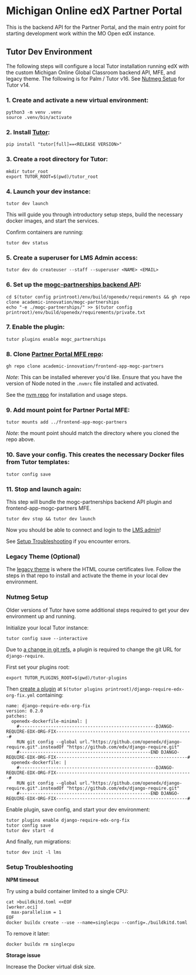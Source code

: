 # Michigan Online edX Partner Portal

This is the backend API for the Partner Portal, and the main entry point for starting development work within the MO Open edX instance.

## Tutor Dev Environment

The following steps will configure a local Tutor installation running edX with the custom Michigan Online Global Classroom backend API, MFE, and legacy theme. The following is for Palm / Tutor v16. See [Nutmeg Setup](#nutmeg-setup) for Tutor v14.

### 1. Create and activate a new virtual environment:

```
python3 -m venv .venv
source .venv/bin/activate
```

### 2. Install [Tutor](https://github.com/overhangio/tutor/releases):
```
pip install "tutor[full]==<RELEASE VERSION>"
```

### 3. Create a root directory for Tutor:
```
mkdir tutor_root
export TUTOR_ROOT=$(pwd)/tutor_root
```

### 4. Launch your dev instance:
```
tutor dev launch
```

This will guide you through introductory setup steps, build the necessary docker images, and start the services.

Confirm containers are running:
```
tutor dev status
```

### 5. Create a superuser for LMS Admin access:
```
tutor dev do createuser --staff --superuser <NAME> <EMAIL>
```

### 6. Set up the [mogc-partnerships backend API](https://github.com/academic-innovation/mogc-partnerships):
```
cd $(tutor config printroot)/env/build/openedx/requirements && gh repo clone academic-innovation/mogc-partnerships
echo "-e ./mogc-partnerships/" >> $(tutor config printroot)/env/build/openedx/requirements/private.txt
```

### 7. Enable the plugin:
```
tutor plugins enable mogc_partnerships
```

### 8. Clone [Partner Portal MFE repo](https://github.com/academic-innovation/frontend-app-mogc-partners):
```
gh repo clone academic-innovation/frontend-app-mogc-partners
```
*Note*: This can be installed wherever you'd like. Ensure that you have the version of Node noted in the `.nvmrc` file installed and activated.

See the [nvm repo](https://github.com/nvm-sh/nvm) for installation and usage steps.

### 9. Add mount point for Partner Portal MFE:
```
tutor mounts add ../frontend-app-mogc-partners
```
*Note*: the mount point should match the directory where you cloned the repo above.

### 10. Save your config. This creates the necessary Docker files from Tutor templates:
```
tutor config save
```

### 11. Stop and launch again:

This step will bundle the mogc-partnerships backend API plugin and frontend-app-mogc-partners MFE.
```
tutor dev stop && tutor dev launch
```

Now you should be able to connect and login to the [LMS admin](http://local.overhang.io:8000/admin/)!

See [Setup Troubleshooting](#setup-troubleshooting) if you encounter errors.

### Legacy Theme (Optional)

The [legacy theme](https://github.com/academic-innovation/mogc-theme) is where the HTML course certificates live. Follow the steps in that repo to install and activate the theme in your local dev environment.


### Nutmeg Setup

Older versions of Tutor have some additional steps required to get your dev environment up and running.

Initialize your local Tutor instance:
```
tutor config save --interactive
```

Due to [a change in git refs](https://discuss.openedx.org/t/please-update-your-git-urls-for-edx-platform-and-several-other-repos/12387), a plugin is required to change the git URL for `django-require`.

First set your plugins root:
```
export TUTOR_PLUGINS_ROOT=$(pwd)/tutor-plugins
```

Then [create a plugin](https://docs.tutor.edly.io/tutorials/plugin.html#getting-started) at `$(tutor plugins printroot)/django-require-edx-org-fix.yml` containing:
```
name: django-require-edx-org-fix
version: 0.2.0
patches:
  openedx-dockerfile-minimal: |
    #----------------------------------------------------DJANGO-REQUIRE-EDX-ORG-FIX----------------------------------------------------#
    RUN git config --global url."https://github.com/openedx/django-require.git".insteadOf "https://github.com/edx/django-require.git"
    #--------------------------------------------------END DJANGO-REQUIRE-EDX-ORG-FIX--------------------------------------------------#
  openedx-dockerfile: |
    #----------------------------------------------------DJANGO-REQUIRE-EDX-ORG-FIX----------------------------------------------------#
    RUN git config --global url."https://github.com/openedx/django-require.git".insteadOf "https://github.com/edx/django-require.git"
    #--------------------------------------------------END DJANGO-REQUIRE-EDX-ORG-FIX--------------------------------------------------#
```

Enable plugin, save config, and start your dev environment:
```
tutor plugins enable django-require-edx-org-fix
tutor config save
tutor dev start -d
```
And finally, run migrations:
```
tutor dev init -l lms
```

### Setup Troubleshooting

**NPM timeout**

Try using a build container limited to a single CPU:
```
cat >buildkitd.toml <<EOF
[worker.oci]
  max-parallelism = 1
EOF
docker buildx create --use --name=singlecpu --config=./buildkitd.toml
```
To remove it later:
```
docker buildx rm singlecpu
```

**Storage issue**

Increase the Docker virtual disk size.
